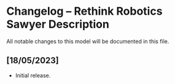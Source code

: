 # Changelog – Rethink Robotics Sawyer Description

All notable changes to this model will be documented in this file.

## [18/05/2023]
- Initial release.
